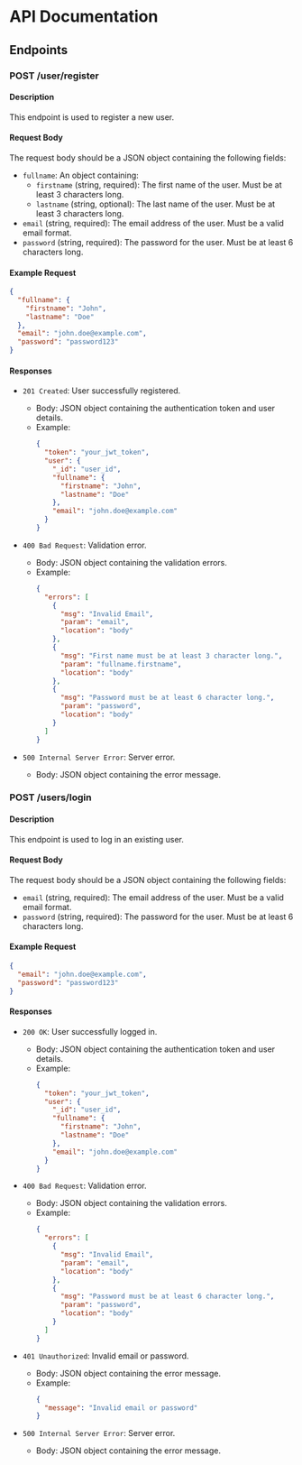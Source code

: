 # API Documentation

## Endpoints

### POST /user/register

#### Description
This endpoint is used to register a new user.

#### Request Body
The request body should be a JSON object containing the following fields:
- `fullname`: An object containing:
  - `firstname` (string, required): The first name of the user. Must be at least 3 characters long.
  - `lastname` (string, optional): The last name of the user. Must be at least 3 characters long.
- `email` (string, required): The email address of the user. Must be a valid email format.
- `password` (string, required): The password for the user. Must be at least 6 characters long.

#### Example Request
```json
{
  "fullname": {
    "firstname": "John",
    "lastname": "Doe"
  },
  "email": "john.doe@example.com",
  "password": "password123"
}
```

#### Responses

- `201 Created`: User successfully registered.
  - Body: JSON object containing the authentication token and user details.
  - Example:
    ```json
    {
      "token": "your_jwt_token",
      "user": {
        "_id": "user_id",
        "fullname": {
          "firstname": "John",
          "lastname": "Doe"
        },
        "email": "john.doe@example.com"
      }
    }
    ```

- `400 Bad Request`: Validation error.
  - Body: JSON object containing the validation errors.
  - Example:
    ```json
    {
      "errors": [
        {
          "msg": "Invalid Email",
          "param": "email",
          "location": "body"
        },
        {
          "msg": "First name must be at least 3 character long.",
          "param": "fullname.firstname",
          "location": "body"
        },
        {
          "msg": "Password must be at least 6 character long.",
          "param": "password",
          "location": "body"
        }
      ]
    }
    ```

- `500 Internal Server Error`: Server error.
  - Body: JSON object containing the error message.

### POST /users/login

#### Description
This endpoint is used to log in an existing user.

#### Request Body
The request body should be a JSON object containing the following fields:
- `email` (string, required): The email address of the user. Must be a valid email format.
- `password` (string, required): The password for the user. Must be at least 6 characters long.

#### Example Request
```json
{
  "email": "john.doe@example.com",
  "password": "password123"
}
```

#### Responses

- `200 OK`: User successfully logged in.
  - Body: JSON object containing the authentication token and user details.
  - Example:
    ```json
    {
      "token": "your_jwt_token",
      "user": {
        "_id": "user_id",
        "fullname": {
          "firstname": "John",
          "lastname": "Doe"
        },
        "email": "john.doe@example.com"
      }
    }
    ```

- `400 Bad Request`: Validation error.
  - Body: JSON object containing the validation errors.
  - Example:
    ```json
    {
      "errors": [
        {
          "msg": "Invalid Email",
          "param": "email",
          "location": "body"
        },
        {
          "msg": "Password must be at least 6 character long.",
          "param": "password",
          "location": "body"
        }
      ]
    }
    ```

- `401 Unauthorized`: Invalid email or password.
  - Body: JSON object containing the error message.
  - Example:
    ```json
    {
      "message": "Invalid email or password"
    }
    ```

- `500 Internal Server Error`: Server error.
  - Body: JSON object containing the error message.
